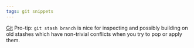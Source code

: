 ```yaml
---
tags: git snippets
---
```


[Git](/wiki/Git) Pro-tip: `git stash branch` is nice for inspecting and possibly building on old stashes which have non-trivial conflicts when you try to pop or apply them.
